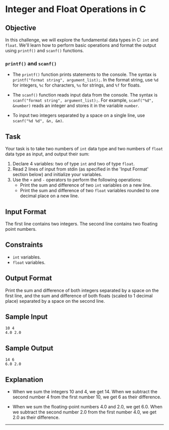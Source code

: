 
# Integer and Float Operations in C

## Objective

In this challenge, we will explore the fundamental data types in C: `int` and `float`. We'll learn how to perform basic operations and format the output using `printf()` and `scanf()` functions.

### `printf()` and `scanf()`

- The `printf()` function prints statements to the console. The syntax is `printf("format string", argument_list);`. In the format string, use `%d` for integers, `%c` for characters, `%s` for strings, and `%f` for floats.

- The `scanf()` function reads input data from the console. The syntax is `scanf("format string", argument_list);`. For example, `scanf("%d", &number)` reads an integer and stores it in the variable `number`.

- To input two integers separated by a space on a single line, use `scanf("%d %d", &n, &m)`.

## Task

Your task is to take two numbers of `int` data type and two numbers of `float` data type as input, and output their sum:

1. Declare 4 variables: two of type `int` and two of type `float`.
2. Read 2 lines of input from stdin (as specified in the 'Input Format' section below) and initialize your variables.
3. Use the `+` and `-` operators to perform the following operations:
   - Print the sum and difference of two `int` variables on a new line.
   - Print the sum and difference of two `float` variables rounded to one decimal place on a new line.

## Input Format

The first line contains two integers.
The second line contains two floating point numbers.

## Constraints

- `int` variables.
- `float` variables.

## Output Format

Print the sum and difference of both integers separated by a space on the first line, and the sum and difference of both floats (scaled to 1 decimal place) separated by a space on the second line.

## Sample Input

```
10 4
4.0 2.0
```

## Sample Output

```
14 6
6.0 2.0
```

## Explanation

- When we sum the integers 10 and 4, we get 14. When we subtract the second number 4 from the first number 10, we get 6 as their difference.

- When we sum the floating-point numbers 4.0 and 2.0, we get 6.0. When we subtract the second number 2.0 from the first number 4.0, we get 2.0 as their difference.

---
